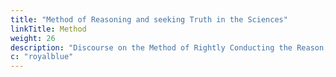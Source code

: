 ```yaml
---
title: "Method of Reasoning and seeking Truth in the Sciences"
linkTitle: Method
weight: 26
description: "Discourse on the Method of Rightly Conducting the Reason, and seeking Truth in the Sciences"
c: "royalblue"
---
```


